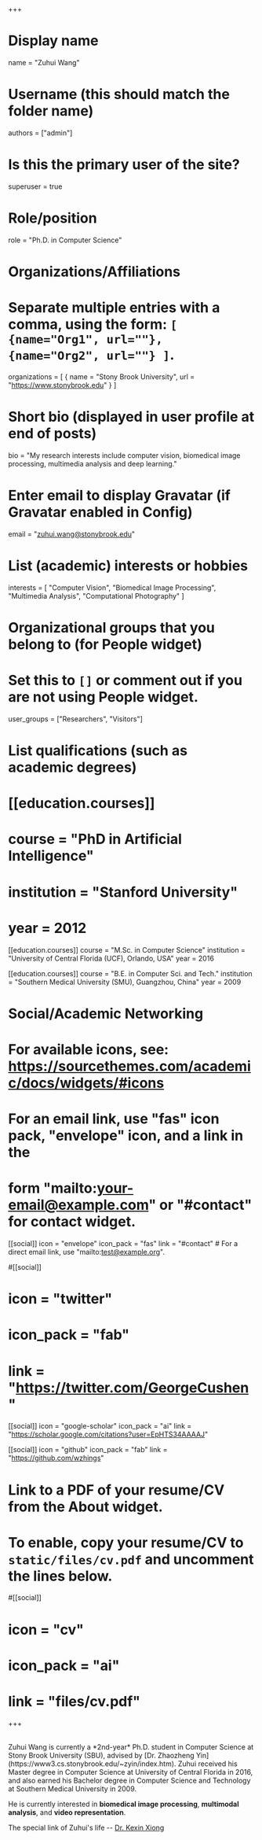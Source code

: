 +++
# Display name
name = "Zuhui Wang"

# Username (this should match the folder name)
authors = ["admin"]

# Is this the primary user of the site?
superuser = true

# Role/position
role = "Ph.D. in Computer Science"

# Organizations/Affiliations
#   Separate multiple entries with a comma, using the form: `[ {name="Org1", url=""}, {name="Org2", url=""} ]`.
organizations = [ { name = "Stony Brook University", url = "https://www.stonybrook.edu" } ]

# Short bio (displayed in user profile at end of posts)
bio = "My research interests include computer vision, biomedical image processing, multimedia analysis and deep learning."

# Enter email to display Gravatar (if Gravatar enabled in Config)
email = "zuhui.wang@stonybrook.edu"

# List (academic) interests or hobbies
interests = [
  "Computer Vision",
  "Biomedical Image Processing",
  "Multimedia Analysis",
  "Computational Photography"
]

# Organizational groups that you belong to (for People widget)
#   Set this to `[]` or comment out if you are not using People widget.
user_groups = ["Researchers", "Visitors"]

# List qualifications (such as academic degrees)
# [[education.courses]]
#  course = "PhD in Artificial Intelligence"
#  institution = "Stanford University"
#  year = 2012

[[education.courses]]
  course = "M.Sc. in Computer Science"
  institution = "University of Central Florida (UCF), Orlando, USA"
  year = 2016

[[education.courses]]
  course = "B.E. in Computer Sci. and Tech."
  institution = "Southern Medical University (SMU), Guangzhou, China"
  year = 2009

# Social/Academic Networking
# For available icons, see: https://sourcethemes.com/academic/docs/widgets/#icons
#   For an email link, use "fas" icon pack, "envelope" icon, and a link in the
#   form "mailto:your-email@example.com" or "#contact" for contact widget.

[[social]]
  icon = "envelope"
  icon_pack = "fas"
  link = "#contact"  # For a direct email link, use "mailto:test@example.org".

#[[social]]
#  icon = "twitter"
#  icon_pack = "fab"
#  link = "https://twitter.com/GeorgeCushen"

[[social]]
  icon = "google-scholar"
  icon_pack = "ai"
  link = "https://scholar.google.com/citations?user=EpHTS34AAAAJ"

[[social]]
  icon = "github"
  icon_pack = "fab"
  link = "https://github.com/wzhings"

# Link to a PDF of your resume/CV from the About widget.
# To enable, copy your resume/CV to `static/files/cv.pdf` and uncomment the lines below.
#[[social]]
#  icon = "cv"
#  icon_pack = "ai"
#  link = "files/cv.pdf"

+++

<br/>
Zuhui Wang is currently a *2nd-year* Ph.D. student in Computer Science at Stony Brook University (SBU), advised by [Dr. Zhaozheng Yin](https://www3.cs.stonybrook.edu/~zyin/index.htm). Zuhui received his Master degree in Computer Science at University of Central Florida in 2016, and also earned his Bachelor degree in Computer Science and Technology at Southern Medical University in 2009. 

He is currently interested in **biomedical image processing**, **multimodal analysis**, and **video representation**. 

The special link of Zuhui's life -- [Dr. Kexin Xiong](https://kexinxiong.github.io)


